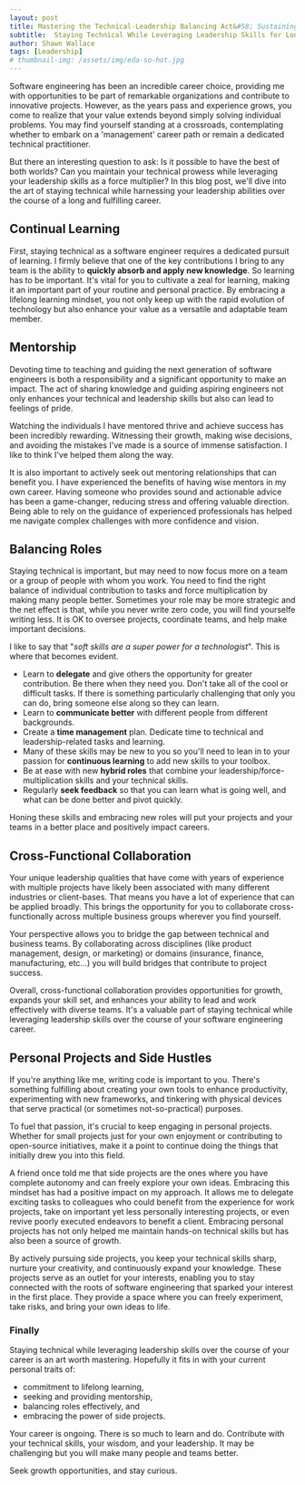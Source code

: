 ```yaml
---
layout: post
title: Mastering the Technical-Leadership Balancing Act&#58; Sustaining Your Software Engineering Career
subtitle:  Staying Technical While Leveraging Leadership Skills for Long-Term Success in the Software Engineering Field
author: Shawn Wallace
tags: [Leadership]
# thumbnail-img: /assets/img/eda-so-hot.jpg
---
```

Software engineering has been an incredible career choice, providing me with opportunities to be part of remarkable organizations and contribute to innovative projects. However, as the years pass and experience grows, you come to realize that your value extends beyond simply solving individual problems. You may find yourself standing at a crossroads, contemplating whether to embark on a 'management' career path or remain a dedicated technical practitioner.

But there an interesting question to ask: Is it possible to have the best of both worlds? Can you maintain your technical prowess while leveraging your leadership skills as a force multiplier? In this blog post, we'll dive into the art of staying technical while harnessing your leadership abilities over the course of a long and fulfilling career.

## Continual Learning
First, staying technical as a software engineer requires a dedicated pursuit of learning. I firmly believe that one of the key contributions I bring to any team is the ability to **quickly absorb and apply new knowledge**. So learning has to be important. It's vital for you to cultivate a zeal for learning, making it an important part of your routine and personal practice. By embracing a lifelong learning mindset, you not only keep up with the rapid evolution of technology but also enhance your value as a versatile and adaptable team member.

## Mentorship
Devoting time to teaching and guiding the next generation of software engineers is both a responsibility and a significant opportunity to make an impact. The act of sharing knowledge and guiding aspiring engineers not only enhances your technical and leadership skills but also can lead to feelings of pride.

Watching the individuals I have mentored thrive and achieve success has been incredibly rewarding. Witnessing their growth, making wise decisions, and avoiding the mistakes I've made is a source of immense satisfaction. I like to think I've helped them along the way.

It is also important to actively seek out mentoring relationships that can benefit you. I have experienced the benefits of having wise mentors in my own career. Having someone who provides sound and actionable advice has been a game-changer, reducing stress and offering valuable direction. Being able to rely on the guidance of experienced professionals has helped me navigate complex challenges with more confidence and vision.

## Balancing Roles
Staying technical is important, but may need to now focus more on a team or a group of people with whom you work. You need to find the right balance of individual contribution to tasks and force multiplication by making many people better. Sometimes your role may be more strategic and the net effect is that, while you never write zero code, you will find yourselfe writing less. It is OK to oversee projects, coordinate teams, and help make important decisions.

I like to say that "*soft skills are a super power for a technologist*". This is where that becomes evident.

- Learn to **delegate** and give others the opportunity for greater contribution. Be there when they need you. Don't take all of the cool or difficult tasks. If there is something particularly challenging that only you can do, bring someone else along so they can learn.
- Learn to **communicate better** with different people from different backgrounds.
- Create a **time management** plan. Dedicate time to technical and leadership-related tasks and learning.
- Many of these skills may be new to you so you'll need to lean in to your passion for **continuous learning** to add new skills to your toolbox.
- Be at ease with new **hybrid roles** that combine your leadership/force-multiplication skills and your technical skills.
- Regularly **seek feedback** so that you can learn what is going well, and what can be done better and pivot quickly.

Honing these skills and embracing new roles will put your projects and your teams in a better place and positively impact careers.

## Cross-Functional Collaboration
Your unique leadership qualities that have come with years of experience with multiple projects have likely been associated with many different industries or client-bases. That means you have a lot of experience that can be applied broadly. This brings the opportunity for you to collaborate cross-functionally across multiple business groups wherever you find yourself.

Your perspective allows you to bridge the gap between technical and business teams. By collaborating across disciplines (like product management, design, or marketing) or domains (insurance, finance, manufacturing, etc...) you will build bridges that contribute to project success.

Overall, cross-functional collaboration provides opportunities for growth, expands your skill set, and enhances your ability to lead and work effectively with diverse teams. It's a valuable part of staying technical while leveraging leadership skills over the course of your software engineering career.

## Personal Projects and Side Hustles
If you're anything like me, writing code is important to you. There's something fulfilling about creating your own tools to enhance productivity, experimenting with new frameworks, and tinkering with physical devices that serve practical (or sometimes not-so-practical) purposes.

To fuel that passion, it's crucial to keep engaging in personal projects. Whether for small projects just for your own enjoyment or contributing to open-source initiatives, make it a point to continue doing the things that initially drew you into this field.

A friend once told me that side projects are the ones where you have complete autonomy and can freely explore your own ideas. Embracing this mindset has had a positive impact on my approach. It allows me to delegate exciting tasks to colleagues who could benefit from the experience for work projects, take on important yet less personally interesting projects, or even revive poorly executed endeavors to benefit a client. Embracing personal projects has not only helped me maintain hands-on technical skills but has also been a source of growth.

By actively pursuing side projects, you keep your technical skills sharp, nurture your creativity, and continuously expand your knowledge. These projects serve as an outlet for your interests, enabling you to stay connected with the roots of software engineering that sparked your interest in the first place. They provide a space where you can freely experiment, take risks, and bring your own ideas to life.

### Finally
Staying technical while leveraging leadership skills over the course of your career is an art worth mastering. Hopefully it fits in with your current personal traits of:

- commitment to lifelong learning, 
- seeking and providing mentorship, 
- balancing roles effectively, and
- embracing the power of side projects.

Your career is ongoing. There is so much to learn and do. Contribute with your technical skills, your wisdom, and your leadership. It may be challenging but you will make many people and teams better.

Seek growth opportunities, and stay curious.